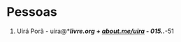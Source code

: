 # Pessoas

1. Uirá Porã - uira@*******livre.org + [about.me/uira](http://about.me/uira) - 015.***.***-51
